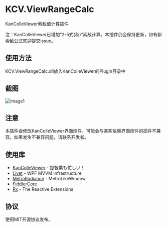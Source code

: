 KCV.ViewRangeCalc
====================
KanColleViewer索敌值计算插件

注：KanColleViewer已增加“2-5式(秋)”索敌计算。本插件仍会保持更新，如有新索敌公式欢迎提交issue。

使用方法
-------
KCV.ViewRangeCalc.dll放入KanColleViewer的Plugin目录中

截图
----
![image1](https://raw.github.com/Gizeta/KCV.ViewRangeCalc/master/ScreenShots/screenshot1.png)

注意
----
本插件会修改KanColleViewer界面控件，可能会与某些依赖界面控件的插件不兼容。如果发生不兼容问题，请联系开发者。

使用库
-----
* [KanColleViewer](http://grabacr.net/kancolleviewer) - 提督業も忙しい！
* [Livet](https://github.com/ugaya40/Livet) - WPF MVVM Infrastructure
* [MetroRadiance](https://github.com/Grabacr07/MetroRadiance) - MetroLikeWindow
* [FiddlerCore](http://www.telerik.com/fiddler/fiddlercore)
* [Rx](http://msdn.microsoft.com/en-us/data/gg577609) - The Reactive Extensions

协议
---
使用MIT开源协议发布。
